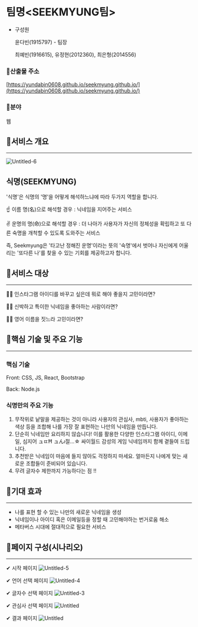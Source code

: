 # 팀명<SEEKMYUNG팀>

- 구성원
    
    윤다빈(1915797) - 팀장
    
    최예빈(1916615), 유정현(2012360), 최은형(2014556)
    

### 🔹산출물 주소

[https://yundabin0608.github.io/seekmyung.github.io/](https://yundabin0608.github.io/seekmyung.github.io/)

### 🔹분야

웹

## 🌌서비스 개요

---
![Untitled-6](https://user-images.githubusercontent.com/63496587/140653451-69fb49f5-32f2-422a-becd-8bd475c4f505.png)


## 식명(SEEKMYUNG)

'식명'은 식명의 '명'을 어떻게 해석하느냐에 따라 두가지 역할을 합니다.

☝ 이름 명(名)으로 해석할 경우 :  닉네임을 지어주는 서비스

✌ 운명의 명(命)으로 해석할 경우 : 더 나아가 사용자가 자신의 정체성을 확립하고 또 다른 숙명을 개척할 수 있도록 도와주는 서비스

즉, Seekmyung은 '타고난 정해진 운명'이라는 뜻의 '숙명'에서 벗어나 자신에게 어울리는 '또다른 나'를 찾을 수 있는 기회를 제공하고자 합니다.

## 🌌서비스 대상

---

🙋‍♀️ 인스타그램 아이디를 바꾸고 싶은데 뭐로 해야 좋을지 고민이라면?

🙋‍♀️ 신박하고 특이한 닉네임을 좋아하는 사람이라면?

🙋‍♀️ 영어 이름을 짓느라 고민이라면? 

## 🌌핵심 기술 및 주요 기능

---

### **핵심 기술**

Front: CSS, JS, React, Bootstrap 

Back: Node.js

### 식명만의 **주요 기능**

1. 무작위로 낱말을 제공하는 것이 아니라 사용자의 관심사, mbti, 사용자가 좋아하는 색상 등을 조합해 나를 가장 잘 표현하는 나만의 닉네임을 만듭니다.
2. 단순히 닉네임만 요리하지 않습니다! 이를 활용한 다양한 인스타그램 아이디, 이메일, 심지어
ュㄸĦ ュんı절...☆ 싸이월드 감성의 게임 닉네임까지 함께 곁들여 드립니다.
3. 추천받은 닉네임이 마음에 들지 않아도 걱정하지 마세요. 얼마든지 나에게 맞는 새로운 조합들이 준비되어 있습니다.
4. 무려 글자수 제한까지 가능하다는 점 !!

## 🌌기대 효과

---

- 나를 표현 할 수 있는 나만의 새로운 닉네임을 생성
- 닉네임이나 아이디 혹은 이메일등을 정할 때 고민해야하는 번거로움 해소
- 메타버스 시대에 절대적으로 필요한 서비스

## 🌌페이지 구성(시나리오)

---

✔ 시작 페이지
![Untitled-5](https://user-images.githubusercontent.com/63496587/140653434-f55418e6-2279-423d-9a4f-c476e2b92985.png)



✔ 언어 선택 페이지
![Untitled-4](https://user-images.githubusercontent.com/63496587/140653432-de335b94-b65f-4aaf-992a-af8273c716e1.png)



✔ 글자수 선택 페이지
![Untitled-3](https://user-images.githubusercontent.com/63496587/140653430-5407f8b4-898e-4627-ace8-cee24eecabf1.png)


✔ 관심사 선택 페이지
![Untitled](https://user-images.githubusercontent.com/63496587/140653413-315b0409-ae59-4685-bd56-93d7898b7818.png)


✔ 결과 페이지
![Untitled](https://user-images.githubusercontent.com/63496587/140653391-96f25f13-5414-496b-811f-9da4c27353fe.png)


